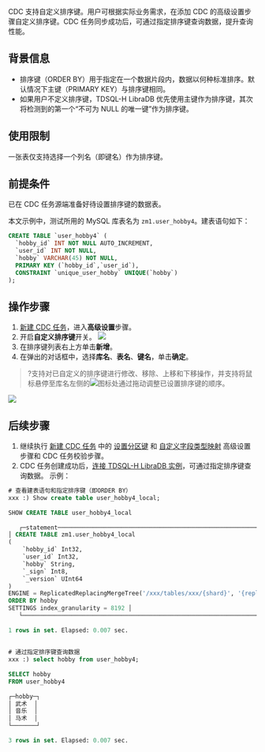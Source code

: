 CDC 支持自定义排序键。用户可根据实际业务需求，在添加 CDC 的高级设置步骤自定义排序键。CDC 任务同步成功后，可通过指定排序键查询数据，提升查询性能。

## 背景信息
- 排序键（ORDER BY）用于指定在一个数据片段内，数据以何种标准排序。默认情况下主键（PRIMARY KEY）与排序键相同。 
- 如果用户不定义排序键，TDSQL-H LibraDB 优先使用主键作为排序键，其次将检测到的第一个“不可为 NULL 的唯一键”作为排序键。

## 使用限制
一张表仅支持选择一个列名（即键名）作为排序键。

## 前提条件
已在 CDC 任务源端准备好待设置排序键的数据表。

本文示例中，测试所用的 MySQL 库表名为 `zm1.user_hobby4`。建表语句如下：
```sql
CREATE TABLE `user_hobby4` (
  `hobby_id` INT NOT NULL AUTO_INCREMENT,
  `user_id` INT NOT NULL,
  `hobby` VARCHAR(45) NOT NULL,
  PRIMARY KEY (`hobby_id`,`user_id`),
  CONSTRAINT `unique_user_hobby` UNIQUE(`hobby`)
);
```

## 操作步骤
1. [新建 CDC 任务](https://cloud.tencent.com/document/product/1488/63678)，进入**高级设置**步骤。
2. 开启**自定义排序键**开关。
![](https://qcloudimg.tencent-cloud.cn/raw/0fc357c5c1dc3796ae2ed83427f90c26.png)
3. 在排序键列表右上方单击**新增**。
4. 在弹出的对话框中，选择**库名**、**表名**、**键名**，单击**确定**。
>?支持对已自定义的排序键进行修改、移除、上移和下移操作，并支持将鼠标悬停至库名左侧的![](https://qcloudimg.tencent-cloud.cn/raw/025db5861b953ff36b73a62be9e398fc.png)图标处通过拖动调整已设置排序键的顺序。
>
![](https://qcloudimg.tencent-cloud.cn/raw/8a573f53f2e5297cd7e1592e8b9feddc.png)

## 后续步骤
1. 继续执行 [新建 CDC 任务](https://cloud.tencent.com/document/product/1488/63678) 中的 [设置分区键](https://cloud.tencent.com/document/product/1488/63692) 和 [自定义字段类型映射](https://cloud.tencent.com/document/product/1488/63691#.E8.87.AA.E5.AE.9A.E4.B9.89.E6.95.B0.E6.8D.AE.E7.B1.BB.E5.9E.8B.E8.BD.AC.E6.8D.A2) 高级设置步骤和 CDC 任务校验步骤。
2. CDC 任务创建成功后，[连接 TDSQL-H LibraDB 实例](https://cloud.tencent.com/document/product/1488/63547)，可通过指定排序键查询数据。
示例：
```sql
# 查看建表语句和指定排序键（即ORDER BY）
xxx :) Show create table user_hobby4_local;
   
SHOW CREATE TABLE user_hobby4_local
   
   ┌─statement──────────────────────────────────────────────────────────────────────────────────────────────────────────────────────────────────────────────────────────────────────────────────────────────────────────────────────────────────────────────────┐
│ CREATE TABLE zm1.user_hobby4_local
(
    `hobby_id` Int32,
    `user_id` Int32,
    `hobby` String,
    `_sign` Int8,
    `_version` UInt64
)
ENGINE = ReplicatedReplacingMergeTree('/xxx/tables/xxx/{shard}', '{replica}', _version)
ORDER BY hobby
SETTINGS index_granularity = 8192 │
   └────────────────────────────────────────────────────────────────────────────────────────────────────────────────────────────────────────────────────────────────────────────────────────────────────────────────────────────────────────────────────────────┘
   
1 rows in set. Elapsed: 0.007 sec. 
   
   
# 通过指定排序键查询数据
xxx :) select hobby from user_hobby4;
   
SELECT hobby
FROM user_hobby4
   
┌─hobby─┐
│ 武术  │
│ 音乐  │
│ 马术  │
└───────┘
   
3 rows in set. Elapsed: 0.007 sec. 
```

   
